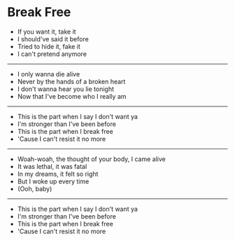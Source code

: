 # Break Free

- If you want it, take it
- I should've said it before
- Tried to hide it, fake it
- I can't pretend anymore
***
- I only wanna die alive
- Never by the hands of a broken heart
- I don't wanna hear you lie tonight
- Now that I've become who I really am
***
- This is the part when I say I don't want ya
- I'm stronger than I've been before
- This is the part when I break free
- 'Cause I can't resist it no more
***
- Woah-woah, the thought of your body, I came alive
- It was lethal, it was fatal
- In my dreams, it felt so right
- But I woke up every time
- (Ooh, baby)
***
- This is the part when I say I don't want ya
- I'm stronger than I've been before
- This is the part when I break free
- 'Cause I can't resist it no more
